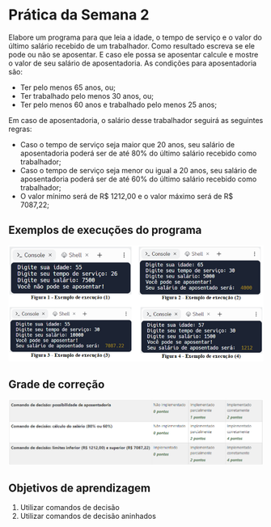 # Prática da Semana 2
  
Elabore um programa para que leia a idade, o tempo de serviço e o valor do último salário recebido de um trabalhador. Como resultado escreva se ele pode ou não se aposentar. E caso ele possa se aposentar calcule e mostre o valor de seu salário de aposentadoria.
As condições para aposentadoria são:

* Ter pelo menos 65 anos, ou;
* Ter trabalhado pelo menos 30 anos, ou;
* Ter pelo menos 60 anos e trabalhado pelo menos 25 anos;

Em caso de aposentadoria, o salário desse trabalhador seguirá as seguintes regras:

* Caso o tempo de serviço seja maior que 20 anos, seu salário de aposentadoria poderá ser de até 80% do último salário recebido como trabalhador;
* Caso o tempo de serviço seja menor ou igual a 20 anos, seu salário de aposentadoria poderá ser de até 60% do último salário recebido como trabalhador;
* O valor mínimo será de R$ 1212,00 e o valor máximo será de R$ 7087,22;

## Exemplos de execuções do programa
  
![Exemplo](assets/F1-M3-Sem02-Praticas-Exemplos.png)

## Grade de correção
![Grade](assets/F1-M3-Sem02-Praticas-Grade.png)

## Objetivos de aprendizagem
1. Utilizar comandos de decisão
2. Utilizar comandos de decisão aninhados  

